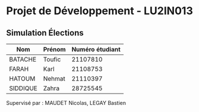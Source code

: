 # Projet de Développement - LU2IN013

## Simulation Élections

| Nom      | Prénom | Numéro étudiant |
|----------|--------|-----------------|
| BATACHE  | Toufic | 21107810        |
| FARAH    | Karl   | 21108753        |
| HATOUM   | Nehmat | 21110397        |
| SIDDIQUE | Zahra  | 28725545        |

Supervisé par : MAUDET Nicolas, LEGAY Bastien
